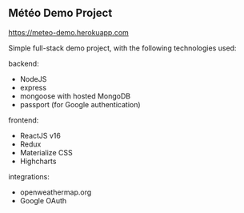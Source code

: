 ## Météo Demo Project

https://meteo-demo.herokuapp.com

Simple full-stack demo project, with the following technologies used:

backend:
- NodeJS
- express
- mongoose with hosted MongoDB
- passport (for Google authentication)

frontend:
- ReactJS v16
- Redux
- Materialize CSS
- Highcharts

integrations:
- openweathermap.org
- Google OAuth
